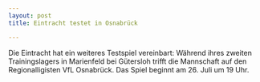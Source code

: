 ```yaml
---
layout: post
title: Eintracht testet in Osnabrück

---
```


Die Eintracht hat ein weiteres Testspiel vereinbart: Während ihres zweiten Trainingslagers in Marienfeld bei Gütersloh trifft die Mannschaft auf den Regionalligisten VfL Osnabrück. Das Spiel beginnt am 26. Juli um 19 Uhr.


